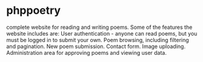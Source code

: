 # phppoetry
complete website for reading and writing poems. Some of the features the website includes are: User authentication - anyone can read poems, but you must be logged in to submit your own. Poem browsing, including filtering and pagination. New poem submission. Contact form. Image uploading. Administration area for approving poems and viewing user data.
